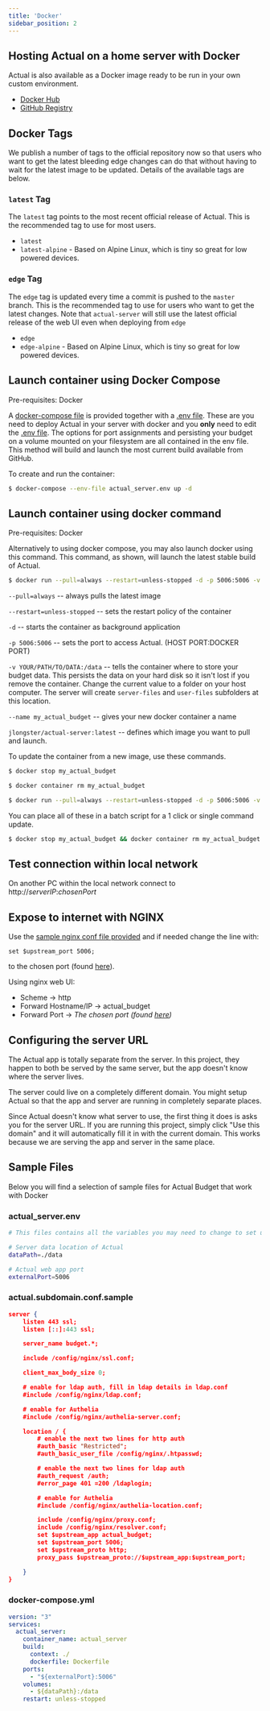```yaml
---
title: 'Docker'
sidebar_position: 2
---
```


## Hosting Actual on a home server with Docker

Actual is also available as a Docker image ready to be run in your own custom environment.

* [Docker Hub](https://hub.docker.com/r/jlongster/actual-server)
* [GitHub Registry](https://ghcr.io/actualbudget/actual-server)

## Docker Tags

We publish a number of tags to the official repository now so that users who want to get the latest bleeding edge changes can do that without having to wait for the latest image to be updated. Details of the available tags are below. 

### `latest` Tag

The `latest` tag points to the most recent official release of Actual. This is the recommended tag to use for most users.

* `latest`
* `latest-alpine` - Based on Alpine Linux, which is tiny so great for low powered devices.
  
### `edge` Tag

The `edge` tag is updated every time a commit is pushed to the `master` branch. This is the recommended tag to use for users who want to get the latest changes. Note that `actual-server` will still use the latest official release of the web UI even when deploying from `edge`

* `edge` 
* `edge-alpine` - Based on Alpine Linux, which is tiny so great for low powered devices.

## Launch container using Docker Compose

Pre-requisites:  Docker

A [docker-compose file](https://github.com/actualbudget/actual-server/raw/master/docker-compose.yml) is provided together with a [.env
file](https://github.com/actualbudget/actual-server/raw/14eb9e969ac3aa878aa098736c34d7761d3c88f7/actual_server.env).
These are you need to deploy Actual in your server with docker and you **only** need to edit the
[.env
file](https://github.com/actualbudget/actual-server/raw/14eb9e969ac3aa878aa098736c34d7761d3c88f7/actual_server.env).
The options for port assignments and persisting your budget on a volume mounted on your filesystem are all contained in the env file.  This method will build and launch the most current build available from GitHub.


To create and run the container:

```bash
$ docker-compose --env-file actual_server.env up -d
```

## Launch container using docker command

Pre-requisites:  Docker

Alternatively to using docker compose, you may also launch docker using this command.  This command, as shown, will launch the latest stable build of Actual.

```bash
$ docker run --pull=always --restart=unless-stopped -d -p 5006:5006 -v YOUR/PATH/TO/DATA:/data --name my_actual_budget jlongster/actual-server:latest
```

`--pull=always` -- always pulls the latest image

`--restart=unless-stopped` -- sets the restart policy of the container

`-d` -- starts the container as background application

`-p 5006:5006` -- sets the port to access Actual.  (HOST PORT:DOCKER PORT)

`-v YOUR/PATH/TO/DATA:/data` -- tells the container where to store your budget data.  This persists the data on your hard disk so it isn't lost if you remove the container.  Change the current value to a folder on your host computer. The server will create `server-files` and `user-files` subfolders at this location.

`--name my_actual_budget` -- gives your new docker container a name

`jlongster/actual-server:latest` -- defines which image you want to pull and launch.

To update the container from a new image, use these commands.

```bash
$ docker stop my_actual_budget
```

```bash
$ docker container rm my_actual_budget
```

```bash
$ docker run --pull=always --restart=unless-stopped -d -p 5006:5006 -v YOUR/PATH/TO/DATA:/data --name my_actual_budget jlongster/actual-server:latest
```  

You can place all of these in a batch script for a 1 click or single command update.

```bash
$ docker stop my_actual_budget && docker container rm my_actual_budget && docker run --pull=always --restart=unless-stopped -d -p 5006:5006 -v YOUR/PATH/TO/DATA:/data --name my_actual_budget jlongster/actual-server:latest
```


## Test connection within local network

On another PC within the local network connect to http://*serverIP*:*chosenPort*

## Expose to internet with NGINX

Use the [sample nginx conf file provided](https://github.com/actualbudget/actual-server/raw/14eb9e969ac3aa878aa098736c34d7761d3c88f7/actual.subdomain.conf.sample) and if needed change the
line with:
```text
set $upstream_port 5006;
```
to the chosen port (found [here](https://github.com/actualbudget/actual-server/raw/14eb9e969ac3aa878aa098736c34d7761d3c88f7/actual_server.env)).

Using nginx web UI:
* Scheme -> http
* Forward Hostname/IP -> actual_budget
* Forward Port -> *The chosen port (found [here](https://github.com/actualbudget/actual-server/raw/14eb9e969ac3aa878aa098736c34d7761d3c88f7/actual_server.env))*

## Configuring the server URL

The Actual app is totally separate from the server. In this project, they happen to both be served
by the same server, but the app doesn't know where the server lives.

The server could live on a completely different domain. You might setup Actual so that the app and
server are running in completely separate places.

Since Actual doesn't know what server to use, the first thing it does is asks you for the server
URL. If you are running this project, simply click "Use this domain" and it will automatically fill
it in with the current domain. This works because we are serving the app and server in the same
place.

## Sample Files

Below you will find a selection of sample files for Actual Budget that work with Docker

### actual_server.env

```bash
# This files contains all the variables you may need to change to set up Actual budget.

# Server data location of Actual
dataPath=./data

# Actual web app port
externalPort=5006
```

### actual.subdomain.conf.sample

```json
server {
    listen 443 ssl;
    listen [::]:443 ssl;

    server_name budget.*;

    include /config/nginx/ssl.conf;

    client_max_body_size 0;

    # enable for ldap auth, fill in ldap details in ldap.conf
    #include /config/nginx/ldap.conf;

    # enable for Authelia
    #include /config/nginx/authelia-server.conf;

    location / {
        # enable the next two lines for http auth
        #auth_basic "Restricted";
        #auth_basic_user_file /config/nginx/.htpasswd;

        # enable the next two lines for ldap auth
        #auth_request /auth;
        #error_page 401 =200 /ldaplogin;

        # enable for Authelia
        #include /config/nginx/authelia-location.conf;

        include /config/nginx/proxy.conf;
        include /config/nginx/resolver.conf;
        set $upstream_app actual_budget;
        set $upstream_port 5006;
        set $upstream_proto http;
        proxy_pass $upstream_proto://$upstream_app:$upstream_port;

    }
}
```
### docker-compose.yml

```yml
version: "3"
services:
  actual_server:
    container_name: actual_server
    build:
      context: ./
      dockerfile: Dockerfile
    ports:
      - "${externalPort}:5006"
    volumes:
      - ${dataPath}:/data
    restart: unless-stopped
```